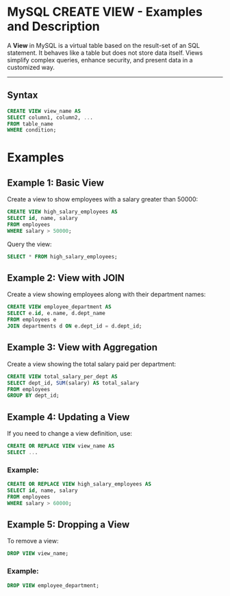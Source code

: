 # MySQL CREATE VIEW - Examples and Description

A **View** in MySQL is a virtual table based on the result-set of an SQL statement. It behaves like a table but does not store data itself. Views simplify complex queries, enhance security, and present data in a customized way.

---

## Syntax

```sql
CREATE VIEW view_name AS
SELECT column1, column2, ...
FROM table_name
WHERE condition;
```

# Examples

## Example 1: Basic View

Create a view to show employees with a salary greater than 50000:

```sql
CREATE VIEW high_salary_employees AS
SELECT id, name, salary
FROM employees
WHERE salary > 50000;
```

  Query the view:

```sql
SELECT * FROM high_salary_employees;
```

## Example 2: View with JOIN

Create a view showing employees along with their department names:

```sql
CREATE VIEW employee_department AS
SELECT e.id, e.name, d.dept_name
FROM employees e
JOIN departments d ON e.dept_id = d.dept_id;
```

## Example 3: View with Aggregation

Create a view showing the total salary paid per department:

```sql
CREATE VIEW total_salary_per_dept AS
SELECT dept_id, SUM(salary) AS total_salary
FROM employees
GROUP BY dept_id;
```

## Example 4: Updating a View

If you need to change a view definition, use:

```sql
CREATE OR REPLACE VIEW view_name AS
SELECT ...
```

### Example:

```sql
CREATE OR REPLACE VIEW high_salary_employees AS
SELECT id, name, salary
FROM employees
WHERE salary > 60000;
```

## Example 5: Dropping a View

To remove a view:

```sql
DROP VIEW view_name;
```

### Example:

```sql
DROP VIEW employee_department;
```

